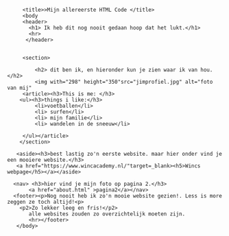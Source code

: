<!DOCTYPE html>
<html>
       
   
         <title>>Mijn allereerste HTML Code </title>
         <body
         <header>
           <h1> Ik heb dit nog nooit gedaan hoop dat het lukt.</h1>
           <hr>
          </header>
         

         <section>
            
             <h2> dit ben ik, en hieronder kun je zien waar ik van hou.</h2>
             <img with="298" height="350"src="jimprofiel.jpg" alt="foto van mij"
         <article><h3>This is me: </h3>
        <ul><h3>things i like:</h3>
             <li>voetballen</li>
             <li> surfen</li>
             <li> mijn familie</li>
             <li> wandelen in de sneeuw</li>
             
         </ul></article>
        </section>
        
       <aside><h3>best lastig zo'n eerste website. maar hier onder vind je een mooiere website.</h3>
       <a href="https://www.wincacademy.nl/"target=_blank><h5>Wincs webpage</h5></a></aside>
          
      <nav> <h3>hier vind je mijn foto op pagina 2.</h3>
           <a href="about.html" >pagina2</a></nav>
      <footer><p>Nog nooit heb ik zo'n mooie website gezien!. Less is more zeggen ze toch altijd!<p>
        <p2>Zo lekker leeg en fris!</p2>
           alle websites zouden zo overzichtelijk moeten zijn.
           <hr></footer>
       </body>
</html>
